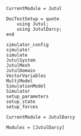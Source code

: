 
```@meta
CurrentModule = Jutul
```

```@meta
DocTestSetup = quote
    using Jutul;
    using JutulDarcy;
end
```

```@docs
simulator_config
simulate!
simulate
JutulSystem
JutulMesh
JutulDomain
VectorVariables
MultiModel
SimulationModel
Simulator
setup_parameters
setup_state
setup_forces
```

```@meta
CurrentModule = JutulDarcy
```

```@autodocs
Modules = [JutulDarcy]
```

